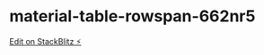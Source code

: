 # material-table-rowspan-662nr5

[Edit on StackBlitz ⚡️](https://stackblitz.com/edit/material-table-rowspan-662nr5)